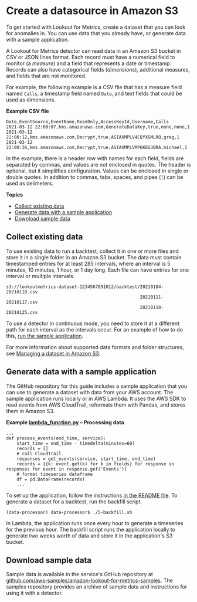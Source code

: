 # Create a datasource in Amazon S3<a name="gettingstarted-datasource"></a>

To get started with Lookout for Metrics, create a dataset that you can look for anomalies in\. You can use data that you already have, or generate data with a sample application\.

A Lookout for Metrics detector can read data in an Amazon S3 bucket in CSV or JSON lines format\. Each record must have a numerical field to monitor \(a *measure*\) and a field that represents a date or timestamp\. Records can also have categorical fields \(*dimensions*\), additional measures, and fields that are not monitored\.

For example, the following example is a CSV file that has a measure field named `Calls`, a timestamp field named `Date`, and text fields that could be used as dimensions\.

**Example CSV file**  

```
Date,EventSource,EventName,ReadOnly,AccessKeyId,Username,Calls
2021-03-12 22:00:07,kms.amazonaws.com,GenerateDataKey,true,none,none,1
2021-03-12 22:00:12,kms.amazonaws.com,Decrypt,true,ASIAXMPLV4CQYXGMLRQ,greg,1
2021-03-12 22:00:36,kms.amazonaws.com,Decrypt,true,ASIAXMPLVMP6KEG3BRA,michael,1
```

In the example, there is a header row with names for each field, fields are separated by commas, and values are not enclosed in quotes\. The header is optional, but it simplilfies configuration\. Values can be enclosed in single or double quotes\. In addition to commas, tabs, spaces, and pipes \(`|`\) can be used as delimeters\.

**Topics**
+ [Collect existing data](#gettingstarted-datasource-backtest)
+ [Generate data with a sample application](#gettingstarted-datasource-generate)
+ [Download sample data](#gettingstarted-datasource-download)

## Collect existing data<a name="gettingstarted-datasource-backtest"></a>

To use existing data to run a backtest, collect it in one or more files and store it in a single folder in an Amazon S3 bucket\. The data must contain timestamped entries for at least 285 intervals, where an interval is 5 minutes, 10 minutes, 1 hour, or 1 day long\. Each file can have entries for one interval or multiple intervals\.

```
s3://lookoutmetrics-dataset-1234567891012/backtest/20210104-20210110.csv
                                                   20210111-20210117.csv
                                                   20210118-20210125.csv
```

To use a detector in continuous mode, you need to store it at a different path for each interval as the intervals occur\. For an example of how to do this, [run the sample application](#gettingstarted-datasource-generate)\.

For more information about supported data formats and folder structures, see [Managing a dataset in Amazon S3](detectors-dataset.md)\.

## Generate data with a sample application<a name="gettingstarted-datasource-generate"></a>

The GitHub repository for this guide includes a sample application that you can use to generate a dataset with data from your AWS account\. The sample application runs locally or in AWS Lambda\. It uses the AWS SDK to read events from AWS CloudTrail, reformats them with Pandas, and stores them in Amazon S3\.

**Example [lambda\_function\.py](https://github.com/awsdocs/amazon-lookoutmetrics-developer-guide/blob/main/sample-apps/data-processor/function/lambda_function.py) – Processing data**  

```
...
def process_events(end_time, service):
    start_time = end_time - timedelta(minutes=60)
    records = []
    # call CloudTrail
    responses = get_events(service, start_time, end_time)
    records = [{k: event.get(k) for k in fields} for response in responses for event in response.get('Events')]
    # format timeseries dataframe
    df = pd.DataFrame(records)
    ...
```

To set up the application, follow the instructions [in the README file](https://github.com/awsdocs/amazon-lookoutmetrics-developer-guide/blob/main/sample-apps/data-processor)\. To generate a dataset for a backtest, run the backfill script\.

```
(data-processor) data-processor$ ./5-backfill.sh
```

In Lambda, the application runs once every hour to generate a timeseries for the previous hour\. The backfill script runs the application locally to generate two weeks worth of data and store it in the application's S3 bucket\.

## Download sample data<a name="gettingstarted-datasource-download"></a>

Sample data is available in the service's GitHub repository at [github\.com/aws\-samples/amazon\-lookout\-for\-metrics\-samples](https://github.com/aws-samples/amazon-lookout-for-metrics-samples)\. The samples repository provides an archive of sample data and instructions for using it with a detector\.